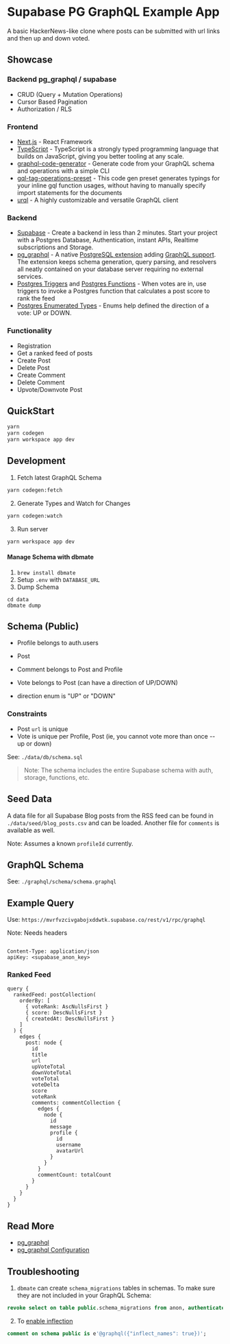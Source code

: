 # Supabase PG GraphQL Example App

A basic HackerNews-like clone where posts can be submitted with url links and then up and down voted.

## Showcase

### Backend pg_graphql / supabase

- CRUD (Query + Mutation Operations)
- Cursor Based Pagination
- Authorization / RLS

### Frontend

- [Next.js](https://nextjs.org) - React Framework
- [TypeScript](https://www.typescriptlang.org) - TypeScript is a strongly typed programming language that builds on JavaScript, giving you better tooling at any scale.
- [graphql-code-generator](https://www.graphql-code-generator.com) - Generate code from your GraphQL schema and operations with a simple CLI
- [gql-tag-operations-preset](https://www.graphql-code-generator.com/plugins/gql-tag-operations-preset) - This code gen preset generates typings for your inline gql function usages, without having to manually specify import statements for the documents
- [urql](https://formidable.com/open-source/urql/) - A highly customizable and versatile GraphQL client

### Backend

- [Supabase](https://supabase.com) - Create a backend in less than 2 minutes. Start your project with a Postgres Database, Authentication, instant APIs, Realtime subscriptions and Storage.
- [pg_graphql](https://supabase.com/blog/2021/12/03/pg-graphql) - A native [PostgreSQL extension](https://supabase.github.io/pg_graphql/) adding [GraphQL support](https://graphql.org). The extension keeps schema generation, query parsing, and resolvers all neatly contained on your database server requiring no external services.
- [Postgres Triggers](https://supabase.com/blog/2021/07/30/supabase-functions-updates) and [Postgres Functions](https://supabase.com/docs/guides/database/functions) - When votes are in, use triggers to invoke a Postgres function that calculates a post score to rank the feed
- [Postgres Enumerated Types](https://www.postgresql.org/docs/14/datatype-enum.html) - Enums help defined the direction of a vote: UP or DOWN.

### Functionality

- Registration
- Get a ranked feed of posts
- Create Post
- Delete Post
- Create Comment
- Delete Comment
- Upvote/Downvote Post

## QuickStart

```bash
yarn
yarn codegen
yarn workspace app dev
```

## Development

1. Fetch latest GraphQL Schema

```bash
yarn codegen:fetch
```

2. Generate Types and Watch for Changes

```bash
yarn codegen:watch
```

3. Run server

```bash
yarn workspace app dev
```

#### Manage Schema with dbmate

1. `brew install dbmate`
2. Setup `.env` with `DATABASE_URL`
3. Dump Schema

```
cd data
dbmate dump
```

## Schema (Public)

- Profile belongs to auth.users
- Post
- Comment belongs to Post and Profile
- Vote belongs to Post (can have a direction of UP/DOWN)

- direction enum is "UP" or "DOWN"

### Constraints

- Post `url` is unique
- Vote is unique per Profile, Post (ie, you cannot vote more than once -- up or down)

See: `./data/db/schema.sql`

> Note: The schema includes the entire Supabase schema with auth, storage, functions, etc.

## Seed Data

A data file for all Supabase Blog posts from the RSS feed can be found in `./data/seed/blog_posts.csv` and can be loaded. Another file for `comments` is available as well.

Note: Assumes a known `profileId` currently.

## GraphQL Schema

See: `./graphql/schema/schema.graphql`

## Example Query

Use: `https://mvrfvzcivgabojxddwtk.supabase.co/rest/v1/rpc/graphql`

Note: Needs headers

```

Content-Type: application/json
apiKey: <supabase_anon_key>

```

### Ranked Feed

```gql
query {
  rankedFeed: postCollection(
    orderBy: [
      { voteRank: AscNullsFirst }
      { score: DescNullsFirst }
      { createdAt: DescNullsFirst }
    ]
  ) {
    edges {
      post: node {
        id
        title
        url
        upVoteTotal
        downVoteTotal
        voteTotal
        voteDelta
        score
        voteRank
        comments: commentCollection {
          edges {
            node {
              id
              message
              profile {
                id
                username
                avatarUrl
              }
            }
          }
          commentCount: totalCount
        }
      }
    }
  }
}
```

## Read More

- [pg_graphql](https://supabase.github.io/pg_graphql)
- [pg_graphql Configuration](https://supabase.github.io/pg_graphql/configuration)

## Troubleshooting

1. `dbmate` can create `schema_migrations` tables in schemas. To make sure they are not included in your GraphQL Schema:

```sql
revoke select on table public.schema_migrations from anon, authenticated;
```

2. To [enable inflection](https://supabase.github.io/pg_graphql/configuration/#inflection)

```sql
comment on schema public is e'@graphql({"inflect_names": true})';
```
